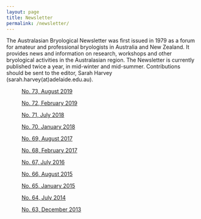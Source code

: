 ```yaml
---
layout: page
title: Newsletter
permalink: /newsletter/
---
```


The Australasian Bryological Newsletter was first issued in 1979 as a forum for amateur and professional
bryologists in Australia and New Zealand. It provides news and information on research, workshops and
other bryological activities in the Australasian region. The Newsletter is currently published twice a
year, in mid-winter and mid-summer. Contributions should be sent to the editor, Sarah Harvey
(sarah.harvey(at)adelaide.edu.au).

<div class="row">
  <div class="col-xs-6 col-md-3">
    <figure class="thumbnail newsletter">
      <a href="https://drive.google.com/file/d/1qeB4RLzpJVEv5fSORL5ZHZFNrzM8IXJd/view?usp=sharing">
        <img alt="" src="{{ "assets/newsletter_thumbnails/ABN_73_thumbnail.jpg" | absolute_url }}"/>
        <figcaption>No. 73, August 2019</figcaption>
      </a>
    </figure>
  </div>
  <div class="col-xs-6 col-md-3">
    <figure class="thumbnail newsletter">
      <a href="https://drive.google.com/file/d/1L4dT5Pvyp5Pp80DuzQDzx-NP9sHB1hHw/view?usp=sharing">
        <img alt="" src="{{ "assets/newsletter_thumbnails/ABN_72_thumbnail.jpg" | absolute_url }}"/>
        <figcaption>No. 72, February 2019</figcaption>
      </a>
    </figure>
  </div>
  <div class="col-xs-6 col-md-3">
    <figure class="thumbnail newsletter">
      <a href="https://drive.google.com/file/d/1IlMvN_71QCS4x-pkuu2fNdvsy8vVItW4/view?usp=sharing">
        <img alt="" src="{{ "assets/newsletter_thumbnails/ABN_71_thumbnail.jpg" | absolute_url }}"/>
        <figcaption>No. 71, July 2018</figcaption>
      </a>
    </figure>
  </div>
  <div class="col-xs-6 col-md-3">
    <figure class="thumbnail newsletter">
      <a href="https://drive.google.com/file/d/1-RJf1FfEIgVk0oCOVKc1Mdrxnq4b6Htu/view?usp=sharing">
        <img alt="" src="{{ "assets/newsletter_thumbnails/ABN_70_thumbnail.jpg" | absolute_url }}"/>
        <figcaption>No. 70, January 2018</figcaption>
      </a>
    </figure>
  </div>
  <div class="col-xs-6 col-md-3">
    <figure class="thumbnail newsletter">
      <a href="https://drive.google.com/file/d/18hmNmPG9FTlg1rdo-dBv4Lmc1ciKhhkk/view?usp=sharing">
        <img alt="" src="{{ "assets/newsletter_thumbnails/ABN_69_thumbnail.jpg" | absolute_url }}"/>
        <figcaption>No. 69, August 2017</figcaption>
      </a>
    </figure>
  </div>
  <div class="col-xs-6 col-md-3">
    <figure class="thumbnail newsletter">
      <a href="https://drive.google.com/file/d/1pw6rtHa1AEFO2_yr7DQ_JFNisSxJHLJE/view?usp=sharing">
        <img alt="" src="{{ "assets/newsletter_thumbnails/ABN_68_thumbnail.jpg" | absolute_url }}"/>
        <figcaption>No. 68, February 2017</figcaption>
      </a>
    </figure>
  </div>
  <div class="col-xs-6 col-md-3">
    <figure class="thumbnail newsletter">
      <a href="https://drive.google.com/file/d/16HizL7mdzSD7w8_CwdyZc566_piGB_D9/view?usp=sharing">
        <img alt="" src="{{ "assets/newsletter_thumbnails/ABN_67_thumbnail.jpg" | absolute_url }}"/>
        <figcaption>No. 67, July 2016</figcaption>
      </a>
    </figure>
  </div>
  <div class="col-xs-6 col-md-3">
    <figure class="thumbnail newsletter">
      <a href="https://drive.google.com/file/d/1-hfjaDh6JPf3_FgKXT8t8JvzOaObg_fM/view?usp=sharing">
        <img alt="" src="{{ "assets/newsletter_thumbnails/ABN_66_thumbnail.jpg" | absolute_url }}"/>
        <figcaption>No. 66, August 2015</figcaption>
      </a>
    </figure>
  </div>
  <div class="col-xs-6 col-md-3">
    <figure class="thumbnail newsletter">
      <a href="https://drive.google.com/file/d/1tlBKt68Sm_I2zVG7qjk3ba0z9ctcpHGX/view?usp=sharing">
        <img alt="" src="{{ "assets/newsletter_thumbnails/ABN_65_thumbnail.jpg" | absolute_url }}"/>
        <figcaption>No. 65, January 2015</figcaption>
      </a>
    </figure>
  </div>
  <div class="col-xs-6 col-md-3">
    <figure class="thumbnail newsletter">
      <a href="https://drive.google.com/file/d/1qPTSqSS9QstTJocalp4kcY9s2e_hZJlr/view?usp=sharing">
        <img alt="" src="{{ "assets/newsletter_thumbnails/ABN_64_thumbnail.jpg" | absolute_url }}"/>
        <figcaption>No. 64, July 2014</figcaption>
      </a>
    </figure>
  </div>
  <div class="col-xs-6 col-md-3">
    <figure class="thumbnail newsletter">
      <a href="https://drive.google.com/file/d/1Qvk12c1rCrN5zgnwAZlL6BvQ1R4VJnL1/view?usp=sharing">
        <img alt="" src="{{ "assets/newsletter_thumbnails/ABN_63_thumbnail.jpg" | absolute_url }}"/>
        <figcaption>No. 63, December 2013</figcaption>
      </a>
    </figure>
  </div>
</div>
